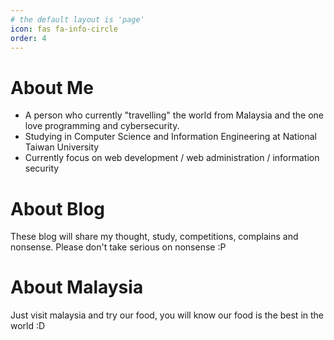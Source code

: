 ```yaml
---
# the default layout is 'page'
icon: fas fa-info-circle
order: 4
---
```


# About Me

* A person who currently "travelling" the world from Malaysia and the one love programming and cybersecurity.
* Studying in Computer Science and Information Engineering at National Taiwan University
* Currently focus on web development / web administration / information security

# About Blog

These blog will share my thought, study, competitions, complains and nonsense. Please don't take serious on nonsense :P

# About Malaysia

Just visit malaysia and try our food, you will know our food is the best in the world :D